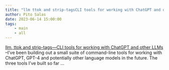 ```yaml
---
title: "llm ttok and strip-tagsCLI tools for working with ChatGPT and other LLMs"
author: Pito Salas
date: 2023-06-14 15:00:00
tags:
    - main
    - all
---
```



[ llm, ttok and strip-tags—CLI tools for working with ChatGPT and other
LLMs](<https://simonwillison.net/2023/May/18/cli-tools-for-llms/>) –I’ve been
building out a small suite of command-line tools for working with ChatGPT,
GPT-4 and potentially other language models in the future. The three tools
I’ve built so far …



